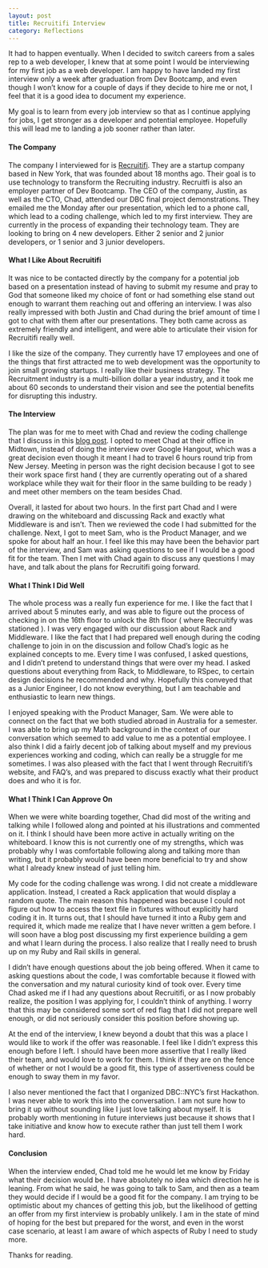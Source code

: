 ```yaml
---
layout: post
title: Recruitifi Interview
category: Reflections
---
```


<p> It had to happen eventually. When I decided to switch careers from a sales rep to a web developer, I knew that at some point I would be interviewing for my first job as a web developer. I am happy to have landed my first interview only a week after graduation from Dev Bootcamp, and even though I won’t know for a couple of days if they decide to hire me or not, I feel that it is a good idea to document my experience. </p>

<p>My goal is to learn from every job interview so that as I continue applying for jobs, I get stronger as a developer and potential employee. Hopefully this will lead me to landing a job sooner rather than later. </p>

<h4>The Company</h4>

<p>The company I interviewed for is <a href="https://www.recruitifi.com/">Recruitifi</a>. They are a startup company based in New York, that was founded about 18 months ago. Their goal is to use technology to transform the Recruiting industry. Recruitfi is also an employer partner of Dev Bootcamp. The CEO of the company, Justin, as well as the CTO, Chad, attended our DBC final project demonstrations. They emailed me the Monday after our presentation, which led to a phone call, which lead to a coding challenge, which led to my first interview. They are currently in the process of expanding their technology team. They are looking to bring on 4 new developers. Either 2 senior and 2 junior developers, or 1 senior and 3 junior developers.</p>

<h4>What I Like About Recruitifi</h4>

<p>It was nice to be contacted directly by the company for a potential job based on a presentation instead of having to submit my resume and pray to God that someone liked my choice of font or had something else stand out enough to warrant them reaching out and offering an interview. I was also really impressed with both Justin and Chad during the brief amount of time I got to chat with them after our presentations. They both came across as extremely friendly and intelligent, and were able to articulate their vision for Recruitifi really well.</p>

<p>I like the size of the company. They currently have 17 employees and one of the things that first attracted me to web development was the opportunity to join small growing startups. I really like their business strategy. The Recruitment industry is a multi-billion dollar a year industry, and it took me about 60 seconds to understand their vision and see the potential benefits for disrupting this industry.</p>

<h4>The Interview</h4>

<p>The plan was for me to meet with Chad and review the coding challenge that I discuss in this <a href="Rack-Middleware.html">blog post</a>. I opted to meet Chad at their office in Midtown, instead of doing the interview over Google Hangout, which was a great decision even though it meant I had to travel 6 hours round trip from New Jersey. Meeting in person was the right decision because I got to see their work space first hand ( they are currently operating out of a shared workplace while they wait for their floor in the same building to be ready ) and meet other members on the team besides Chad.</p>

<p>Overall, it lasted for about two hours. In the first part Chad and I were drawing on the whiteboard and discussing Rack and exactly what Middleware is and isn’t. Then we reviewed the code I had submitted for the challenge. Next, I got to meet Sam, who is the Product Manager, and we spoke for about half an hour. I feel like this may have been the behavior part of the interview, and Sam was asking questions to see if I would be a good fit for the team. Then I met with Chad again to discuss any questions I may have, and talk about the plans for Recruitifi going forward.</p>

<h4>What I Think I Did Well</h4>

<p>The whole process was a really fun experience for me. I like the fact that I arrived about 5 minutes early, and was able to figure out the process of checking in on the 16th floor to unlock the 8th floor ( where Recruitify was stationed ). I was very engaged with our discussion about Rack and Middleware. I like the fact that I had prepared well enough during the coding challenge to join in on the discussion and follow Chad’s logic as he explained concepts to me. Every time I was confused, I asked questions, and I didn’t pretend to understand things that were over my head. I asked questions about everything from Rack, to Middleware, to RSpec, to certain design decisions he recommended and why. Hopefully this conveyed that as a Junior Engineer, I do not know everything, but I am teachable and enthusiastic to learn new things.</p>

<p>I enjoyed speaking with the Product Manager, Sam. We were able to connect on the fact that we both studied abroad in Australia for a semester. I was able to bring up my Math background in the context of our conversation which seemed to add value to me as a potential employee. I also think I did a fairly decent job of talking about myself and my previous experiences working and coding, which can really be a struggle for me sometimes. I was also pleased with the fact that I went through Recruitifi’s website, and FAQ’s, and was prepared to discuss exactly what their product does and who it is for.</p>

<h4>What I Think I Can Approve On</h4>

<p>When we were white boarding together, Chad did most of the writing and talking while I followed along and pointed at his illustrations and commented on it. I think I should have been more active in actually writing on the whiteboard. I know this is not currently one of my strengths, which was probably why I was comfortable following along and talking more than writing, but it probably would have been more beneficial to try and show what I already knew instead of just telling him.</p>

<p>My code for the coding challenge was wrong. I did not create a middleware application. Instead, I created a Rack application that would display a random quote. The main reason this happened was because I could not figure out how to access the text file in fixtures without explicitly hard coding it in. It turns out, that I should have turned it into a Ruby gem and required it, which made me realize that I have never written a gem before. I will soon have a blog post discussing my first experience building a gem and what I learn during the process. I also realize that I really need to brush up on my Ruby and Rail skills in general.</p>

<p>I didn’t have enough questions about the job being offered. When it came to asking questions about the code, I was comfortable because it flowed with the conversation and my natural curiosity kind of took over. Every time Chad asked me if I had any questions about Recruitifi, or as I now probably realize, the position I was applying for, I couldn’t think of anything. I worry that this may be considered some sort of red flag that I did not prepare well enough, or did not seriously consider this position before showing up.</p>

<p>At the end of the interview, I knew beyond a doubt that this was a place I would like to work if the offer was reasonable. I feel like I didn’t express this enough before I left. I should have been more assertive that I really liked their team, and would love to work for them. I think if they are on the fence of whether or not I would be a good fit, this type of assertiveness could be enough to sway them in my favor.</p>

<p>I also never mentioned the fact that I organized DBC::NYC’s first Hackathon. I was never able to work this into the conversation. I am not sure how to bring it up without sounding like I just love talking about myself. It is probably worth mentioning in future interviews just because it shows that I take initiative and know how to execute rather than just tell them I work hard.</p>

<h4>Conclusion</h4>

<p>When the interview ended, Chad told me he would let me know by Friday what their decision would be. I have absolutely no idea which direction he is leaning. From what he said, he was going to talk to Sam, and then as a team they would decide if I would be a good fit for the company. I am trying to be optimistic about my chances of getting this job, but the likelihood of getting an offer from my first interview is probably unlikely. I am in the state of mind of hoping for the best but prepared for the worst, and even in the worst case scenario, at least I am aware of which aspects of Ruby I need to study more.</p>

<p>Thanks for reading.</p>